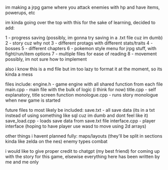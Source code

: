 im making a jrpg game where you attack enemies with hp and have items, powerups, etc
 
im kinda going over the top with this for the sake of learning, decided to add:

1 - progress saving (possibly, im gonna try saving in a .txt file cuz im dumb)
2 - story cuz why not
3 - different protags with different stats/traits
4 - bosses
5 - different chapters
6 - pokemon style menu for jrpg stuff, with fight/run/item options
7 - multiple files for ease of reading
8 - movement possibly, im not sure how to implement

also i know this is a md file but im too lazy to format it at the moment, so its kinda a mess

files include:
engine.h - game engine with all shared function from each file
main.cpp - main file with the bulk of logic (i think for now)
title.cpp - self explanatory, title screen function
monologue.cpp - runs story monologue when new game is started

future files to most likely be included:
save.txt - all save data (its in a txt instead of using something like sql cuz im dumb and dont feel like it)
save_load.cpp - loads save data from save.txt file
interface.cpp - player interface (hoping to have player use wasd to move using 2d arrays)


other things i havent planned fully:
maps/layouts (they'll be split in sections kinda like zelda on the nes)
enemy types
combat


i would like to give proper credit to chatgpt (my best friend) for coming up with the story for this game, elsewise everything here has been written by me and me only
